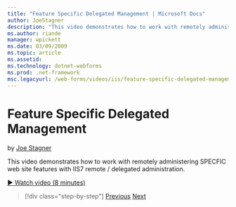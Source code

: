 ```yaml
---
title: "Feature Specific Delegated Management | Microsoft Docs"
author: JoeStagner
description: "This video demonstrates how to work with remotely administering SPECFIC web site features with IIS7 remote / delegated administration."
ms.author: riande
manager: wpickett
ms.date: 03/09/2009
ms.topic: article
ms.assetid: 
ms.technology: dotnet-webforms
ms.prod: .net-framework
msc.legacyurl: /web-forms/videos/iis/feature-specific-delegated-management
---
```

Feature Specific Delegated Management
====================
by [Joe Stagner](https://github.com/JoeStagner)

This video demonstrates how to work with remotely administering SPECFIC web site features with IIS7 remote / delegated administration.

[&#9654; Watch video (8 minutes)](https://channel9.msdn.com/Blogs/ASP-NET-Site-Videos/feature-specific-delegated-management)

>[!div class="step-by-step"] [Previous](working-with-iis7-deligated-admin.md) [Next](troubleshooting-production-aspnet-apps.md)